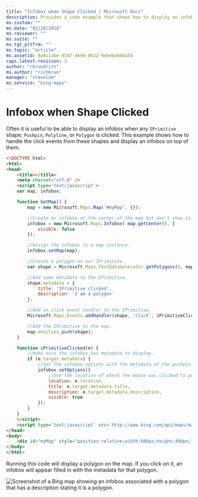 ```yaml
---
title: "Infobox when Shape Clicked | Microsoft Docs"
description: Provides a code example that shows how to display an infobox when any IPrimitive shape such as a pushpin, polyline, or polygon is selected.
ms.custom: ""
ms.date: "02/28/2018"
ms.reviewer: ""
ms.suite: ""
ms.tgt_pltfrm: ""
ms.topic: "article"
ms.assetid: 8a8c1abe-4547-4694-8622-9ebebe6b6a54
caps.latest.revision: 3
author: "rbrundritt"
ms.author: "richbrun"
manager: "stevelom"
ms.service: "bing-maps"
---
```


# Infobox when Shape Clicked

Often it is useful to be able to display an infobox when any `IPrimitive` shape; `Pushpin`, `Polyline`, or `Polygon` is clicked. This example shows how to handle the click events from these shapes and display an infobox on top of them.

```html
<!DOCTYPE html>
<html>
<head>
    <title></title>
    <meta charset="utf-8" />
	<script type='text/javascript'>
    var map, infobox;

    function GetMap() {
        map = new Microsoft.Maps.Map('#myMap', {});

        //Create an infobox at the center of the map but don't show it.
        infobox = new Microsoft.Maps.Infobox( map.getCenter(), {
            visible: false
        });

        //Assign the infobox to a map instance.
        infobox.setMap(map);

        //Create a polygon as our IPrimitive.
        var shape = Microsoft.Maps.TestDataGenerator.getPolygons(1, map.getBounds());

        //Add some metadata to the IPrimitive.
        shape.metadata = {
            title: 'IPrimitive clicked',
            description: 'I am a polygon'
        };

        //Add an click event handler to the IPrimitive.
        Microsoft.Maps.Events.addHandler(shape, 'click', iPrimitiveClicked);

        //Add the IPrimitive to the map.
        map.entities.push(shape);
    }

    function iPrimitiveClicked(e) {
        //Make sure the infobox has metadata to display.
        if (e.target.metadata) {
            //Set the infobox options with the metadata of the pushpin.
            infobox.setOptions({
                //Use the location of where the mouse was clicked to position the infobox.
                location: e.location,
                title: e.target.metadata.title,
                description: e.target.metadata.description,
                visible: true
            });
        }
    }
    </script>
    <script type='text/javascript' src='http://www.bing.com/api/maps/mapcontrol?callback=GetMap&key=[YOUR_BING_MAPS_KEY]' async defer></script>
</head>
<body>
    <div id="myMap" style="position:relative;width:600px;height:400px;"></div>
</body>
</html>
```

Running this code will display a polygon on the map. If you click on it, an infobox will appear filled in with the metadata for that polygon. 

![Screenshot of a Bing map showing an infobox associated with a polygon that has a description stating it is a polygon.](../../media/bmv8-infoboxshapeclicked2.png)